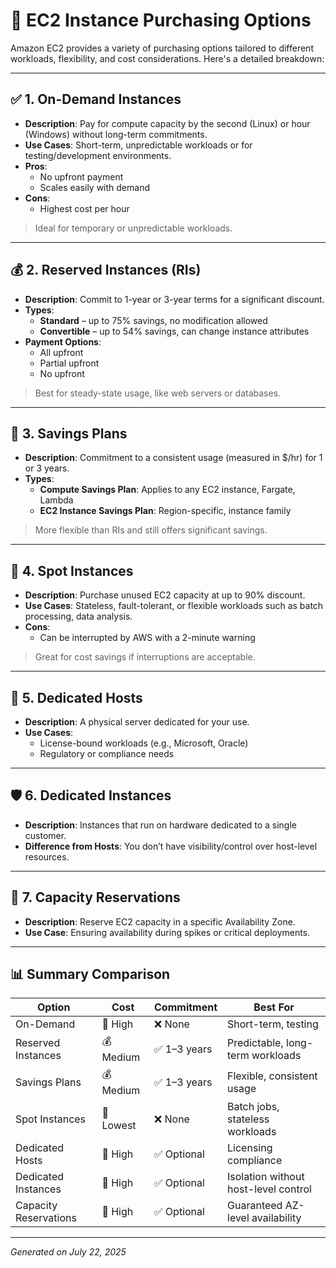 # 🧠 EC2 Instance Purchasing Options

Amazon EC2 provides a variety of purchasing options tailored to different workloads, flexibility, and cost considerations. Here's a detailed breakdown:

---

## ✅ 1. On-Demand Instances

- **Description**: Pay for compute capacity by the second (Linux) or hour (Windows) without long-term commitments.
- **Use Cases**: Short-term, unpredictable workloads or for testing/development environments.
- **Pros**:
  - No upfront payment
  - Scales easily with demand
- **Cons**:
  - Highest cost per hour

> Ideal for temporary or unpredictable workloads.

---

## 💰 2. Reserved Instances (RIs)

- **Description**: Commit to 1-year or 3-year terms for a significant discount.
- **Types**:
  - **Standard** – up to 75% savings, no modification allowed
  - **Convertible** – up to 54% savings, can change instance attributes
- **Payment Options**:
  - All upfront
  - Partial upfront
  - No upfront

> Best for steady-state usage, like web servers or databases.

---

## 🔁 3. Savings Plans

- **Description**: Commitment to a consistent usage (measured in $/hr) for 1 or 3 years.
- **Types**:
  - **Compute Savings Plan**: Applies to any EC2 instance, Fargate, Lambda
  - **EC2 Instance Savings Plan**: Region-specific, instance family

> More flexible than RIs and still offers significant savings.

---

## 🎯 4. Spot Instances

- **Description**: Purchase unused EC2 capacity at up to 90% discount.
- **Use Cases**: Stateless, fault-tolerant, or flexible workloads such as batch processing, data analysis.
- **Cons**:
  - Can be interrupted by AWS with a 2-minute warning

> Great for cost savings if interruptions are acceptable.

---

## 🚀 5. Dedicated Hosts

- **Description**: A physical server dedicated for your use.
- **Use Cases**:
  - License-bound workloads (e.g., Microsoft, Oracle)
  - Regulatory or compliance needs

---

## 🛡️ 6. Dedicated Instances

- **Description**: Instances that run on hardware dedicated to a single customer.
- **Difference from Hosts**: You don’t have visibility/control over host-level resources.

---

## 🔄 7. Capacity Reservations

- **Description**: Reserve EC2 capacity in a specific Availability Zone.
- **Use Case**: Ensuring availability during spikes or critical deployments.

---

## 📊 Summary Comparison

| Option               | Cost       | Commitment     | Best For                            |
|----------------------|------------|----------------|-------------------------------------|
| On-Demand            | 💸 High     | ❌ None         | Short-term, testing                 |
| Reserved Instances   | 💰 Medium   | ✅ 1–3 years    | Predictable, long-term workloads    |
| Savings Plans        | 💰 Medium   | ✅ 1–3 years    | Flexible, consistent usage          |
| Spot Instances       | 💸 Lowest   | ❌ None         | Batch jobs, stateless workloads     |
| Dedicated Hosts      | 💸 High     | ✅ Optional     | Licensing compliance                |
| Dedicated Instances  | 💸 High     | ✅ Optional     | Isolation without host-level control|
| Capacity Reservations| 💸 High     | ✅ Optional     | Guaranteed AZ-level availability    |

---

*Generated on July 22, 2025*
